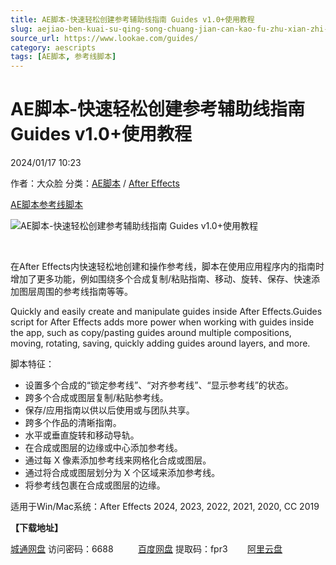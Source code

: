 ```yaml
---
title: AE脚本-快速轻松创建参考辅助线指南 Guides v1.0+使用教程
slug: aejiao-ben-kuai-su-qing-song-chuang-jian-can-kao-fu-zhu-xian-zhi-nan-guides-v1-0-shi-yong-jiao-cheng
source_url: https://www.lookae.com/guides/
category: aescripts
tags: [AE脚本, 参考线脚本]
---
```

# AE脚本-快速轻松创建参考辅助线指南 Guides v1.0+使用教程

2024/01/17 10:23

作者：大众脸
分类：[AE脚本](https://www.lookae.com/after-effects/aescripts/) / [After Effects](https://www.lookae.com/after-effects/)

[AE脚本](https://www.lookae.com/tag/ae%e8%84%9a%e6%9c%ac/)[参考线脚本](https://www.lookae.com/tag/%e5%8f%82%e8%80%83%e7%ba%bf%e8%84%9a%e6%9c%ac/)

![AE脚本-快速轻松创建参考辅助线指南 Guides v1.0+使用教程](https://www.lookae.com/wp-content/uploads/2024/01/Guides.jpg "AE脚本-快速轻松创建参考辅助线指南 Guides v1.0+使用教程-LookAE.com")

[﻿](https://cloud.video.taobao.com/play/u/null/p/1/e/6/t/1/446527461238.mp4)

在After Effects内快速轻松地创建和操作参考线，脚本在使用应用程序内的指南时增加了更多功能，例如围绕多个合成复制/粘贴指南、移动、旋转、保存、快速添加图层周围的参考线指南等等。

Quickly and easily create and manipulate guides inside After Effects.Guides script for After Effects adds more power when working with guides inside the app, such as copy/pasting guides around multiple compositions, moving, rotating, saving, quickly adding guides around layers, and more.

脚本特征：

* 设置多个合成的“锁定参考线”、“对齐参考线”、“显示参考线”的状态。
* 跨多个合成或图层复制/粘贴参考线。
* 保存/应用指南以供以后使用或与团队共享。
* 跨多个作品的清晰指南。
* 水平或垂直旋转和移动导轨。
* 在合成或图层的边缘或中心添加参考线。
* 通过每 X 像素添加参考线来网格化合成或图层。
* 通过将合成或图层划分为 X 个区域来添加参考线。
* 将参考线包裹在合成或图层的边缘。

适用于Win/Mac系统：After Effects 2024, 2023, 2022, 2021, 2020, CC 2019

**【下载地址】**

[城通网盘](https://url70.ctfile.com/f/2827370-1008913793-712c41?p=4431) 访问密码：6688          [百度网盘](https://pan.baidu.com/s/1-RdlTbEy6qQ9WGQDUyFuvQ?pwd=fpr3) 提取码：fpr3        [阿里云盘](https://www.alipan.com/s/CrFenf7LjY3)
